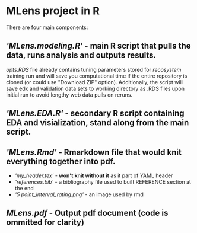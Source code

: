 
# MLens project in R

There are four main components:
## *'MLens.modeling.R'* - main R script that pulls the data, runs analysis and outputs results.
*opts.RDS* file already contains tuning parameters stored for *recosystem* training run and 
will save you computational time if the entire repository is cloned (or could use "Download ZIP" option).
Additionally, the script will save edx and validation data sets to working directory as .RDS files upon
initial run to avoid lengthy web data pulls on reruns.
    
## *'MLens.EDA.R'* - secondary R script containing EDA and visialization, stand along from the main script.

## *'MLens.Rmd'* -  Rmarkdown file that would knit everything together into pdf.
* *'my_header.tex'* - **won't knit without it** as it part of YAML header
* *'references.bib'*  - a bibliography file used to built REFERENCE section at the end
*  *'5 point_interval_rating.png'* - an image used by rmd
    
## *MLens.pdf* - Output pdf document (code is ommitted for clarity)


